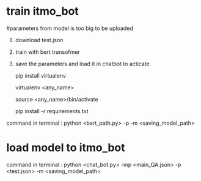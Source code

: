 # train itmo_bot
#parameters from model is too big to be uploaded
1. download test.json

2. train with bert transofmer

3. save the parameters and load it in chatbot to acticate

   pip install virtualenv
   
   virtualenv <any_name>
   
   source <any_name>/bin/activate
   
   pip install -r requirements.txt

command in terminal :
python <bert_path.py> -p <datasets> -m <saving_model_path>



# load model to itmo_bot
command in terminal :
python <chat_bot.py> -mp <main_QA.json> -p <test.json> -m <saving_model_path>

